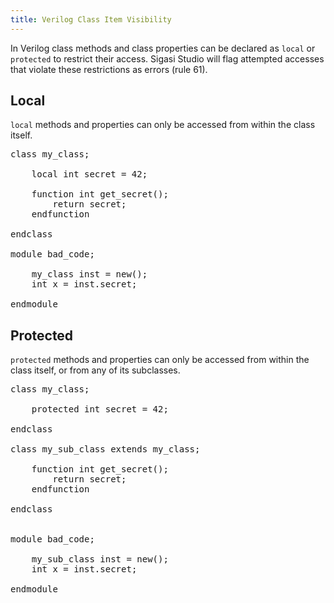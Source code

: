 ```yaml
---
title: Verilog Class Item Visibility
---
```


In Verilog class methods and class properties can be declared as `local` or `protected` to restrict their access. Sigasi Studio will flag attempted accesses that violate these restrictions as errors (rule 61).

## Local
`local` methods and properties can only be accessed from within the class itself.

<pre>
class my_class;
    
    local int secret = 42;
    
    function int get_secret();
        return <span class="goodcode">secret</span>;
    endfunction
    
endclass

module bad_code;
    
    my_class inst = new();
    int x = inst.<span class="error">secret</span>;
    
endmodule
</pre>

## Protected
`protected` methods and properties can only be accessed from within the class itself, or from any of its subclasses.

<pre>
class my_class;
    
    protected int secret = 42;
    
endclass

class my_sub_class extends my_class;
    
    function int get_secret();
        return <span class="goodcode">secret</span>;
    endfunction
    
endclass


module bad_code;
    
    my_sub_class inst = new();
    int x = inst.<span class="error">secret</span>;
    
endmodule
</pre>

<!-- Not configurable -->
